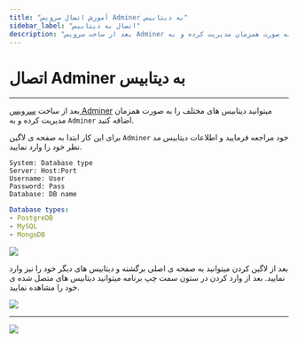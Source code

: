 ```yaml
---
title: "آموزش اتصال سرویس Adminer به دیتابیس"
sidebar_label: "اتصال به دیتابیس"
description: "بعد از ساخت سرویس Adminer میتوانید دیتابیس های مختلف را به صورت همزمان مدیریت کرده و به `Adminer` اضافه کنید."
---
```


# اتصال Adminer به دیتابیس
---

بعد از ساخت [سرویس Adminer](https://docs.chabokan.net/ready-application/adminer/install/) میتوانید دیتابیس های مختلف را به صورت همزمان مدیریت کرده و به `Adminer` اضافه کنید.

برای این کار ابتدا به صفحه ی لاگین `Adminer` خود مراجعه فرمایید و اطلاعات دیتابیس مد نظر خود را وارد نمایید.

```properties
System: Database type
Server: Host:Port
Username: User
Password: Pass
Database: DB name
```

```yaml
Database types:
- PostgreDB
- MySQL
- MongoDB
```

![](https://s1.chabokan.net/docs/images/adminer_7.jpg)

بعد از لاگین کردن میتوانید به صفحه ی اصلی برگشته و دیتابیس های دیگر خود را نیز وارد نمایید. بعد از وارد کردن در ستون سمت چپ برنامه میتوانید دیتابیس های متصل شده ی خود را مشاهده نمایید.

![](https://s1.chabokan.net/docs/images/adminer_6.jpg)

---
<a href="https://hub.chabokan.net/fa/services/create/adminer" ><img src="https://s1.chabokan.net/docs/images/adminer-banner.png" /></a>
